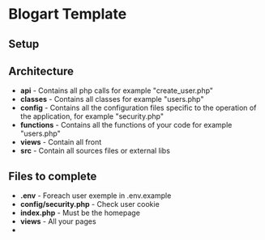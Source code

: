# Blogart Template

## Setup

## Architecture

 - **api** - Contains all php calls for example "create_user.php"
- **classes** - Contains all classes for example "users.php"
- **config** - Contains all the configuration files specific to the operation of the application, for example "security.php"
- **functions** - Contains all the functions of your code for example "users.php"
- **views** - Contain all front
- **src** - Contain all sources files or external libs
## Files to complete
- **.env** - Foreach user exemple in .env.example
- **config/security.php** - Check user cookie
- **index.php** - Must be the homepage
- **views** - All your pages
- 